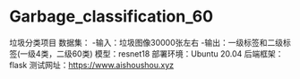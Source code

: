 # Garbage_classification_60
垃圾分类项目
数据集：
    -输入：垃圾图像30000张左右
    -输出：一级标签和二级标签(一级4类，二级60类)
模型：resnet18
部署环境：Ubuntu 20.04
后端框架：flask
测试网址：https://www.aishoushou.xyz
